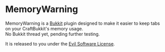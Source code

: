MemoryWarning
=============

MemoryWarning is a [Bukkit](http://www.bukkit.org) plugin designed to make it easier to keep tabs on your CraftBukkit's memory usage.  
No Bukkit thread yet, pending further testing.

It is released to you under the [Evil Software License](http://fredrikvold.info/ESL.htm).